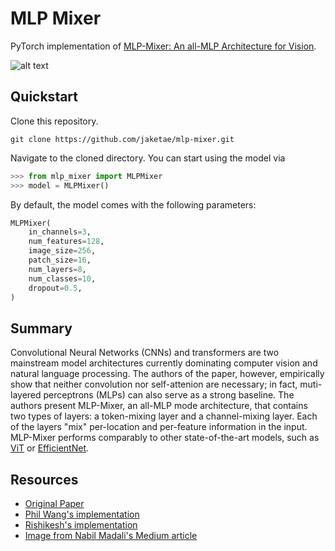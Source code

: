 # MLP Mixer

PyTorch implementation of [MLP-Mixer: An all-MLP Architecture for Vision](https://arxiv.org/abs/2105.01601).

![alt text](https://miro.medium.com/max/3398/1*cUHd6G9jjwl9F7xXv_SBEw.jpeg)

## Quickstart

Clone this repository.

```
git clone https://github.com/jaketae/mlp-mixer.git
```

Navigate to the cloned directory. You can start using the model via

```python
>>> from mlp_mixer import MLPMixer
>>> model = MLPMixer()
```

By default, the model comes with the following parameters:

```python
MLPMixer(
    in_channels=3,
    num_features=128,
    image_size=256,
    patch_size=16,
    num_layers=8,
    num_classes=10,
    dropout=0.5,
)
```

## Summary

Convolutional Neural Networks (CNNs) and transformers are two mainstream model architectures currently dominating computer vision and natural language processing. The authors of the paper, however, empirically show that neither convolution nor self-attenion are necessary; in fact, muti-layered perceptrons (MLPs) can also serve as a strong baseline. The authors present MLP-Mixer, an all-MLP mode architecture, that contains two types of layers: a token-mixing layer and a channel-mixing layer. Each of the layers "mix" per-location and per-feature information in the input. MLP-Mixer performs comparably to other state-of-the-art models, such as [ViT](https://arxiv.org/abs/2010.11929) or [EfficientNet](https://arxiv.org/abs/1905.11946).

## Resources

- [Original Paper](https://arxiv.org/abs/2105.01601)
- [Phil Wang's implementation](https://github.com/lucidrains/mlp-mixer-pytorch)
- [Rishikesh's implementation](https://github.com/rishikksh20/MLP-Mixer-pytorch)
- [Image from Nabil Madali's Medium article](https://medium.com/@nabil.madali/an-all-mlp-architecture-for-vision-7e7e1270fd33)

